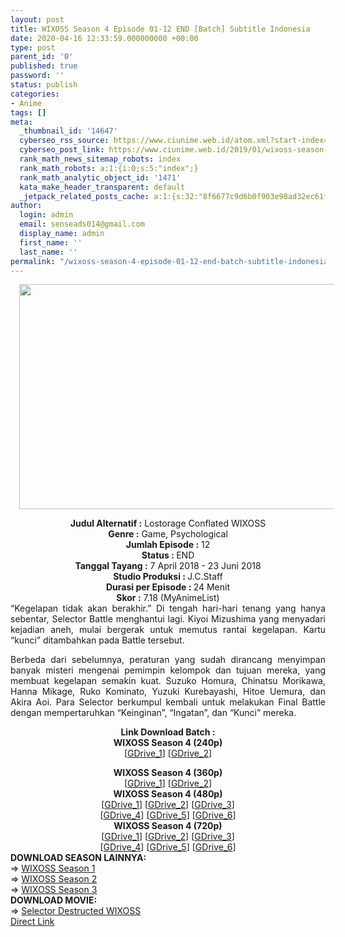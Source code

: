 ```yaml
---
layout: post
title: WIXOSS Season 4 Episode 01-12 END [Batch] Subtitle Indonesia
date: 2020-04-16 12:33:59.000000000 +00:00
type: post
parent_id: '0'
published: true
password: ''
status: publish
categories:
- Anime
tags: []
meta:
  _thumbnail_id: '14647'
  cyberseo_rss_source: https://www.ciunime.web.id/atom.xml?start-index=751&max-results=150
  cyberseo_post_link: https://www.ciunime.web.id/2019/01/wixoss-season-4-episode-01-12-end-batch.html
  rank_math_news_sitemap_robots: index
  rank_math_robots: a:1:{i:0;s:5:"index";}
  rank_math_analytic_object_id: '1471'
  kata_make_header_transparent: default
  _jetpack_related_posts_cache: a:1:{s:32:"8f6677c9d6b0f903e98ad32ec61f8deb";a:2:{s:7:"expires";i:1645289025;s:7:"payload";a:0:{}}}
author:
  login: admin
  email: senseads014@gmail.com
  display_name: admin
  first_name: ''
  last_name: ''
permalink: "/wixoss-season-4-episode-01-12-end-batch-subtitle-indonesia/"
---
```

<div class="separator" style="clear: both; text-align: center;"><a href="https://1.bp.blogspot.com/-yVY5gcYiO4M/XDcpDOwqkjI/AAAAAAAAG6w/5_az2PAOi-AWT5OMGEFOx4bSf1lbv_GqACLcBGAs/s1600/Lostorage%2BConflated%2BWIXOSS.jpg" imageanchor="1" style="margin-left: 1em; margin-right: 1em;"><img border="0" data-original-height="720" data-original-width="1280" height="360" src="{{ site.baseurl }}/assets/2020/04/Lostorage%2BConflated%2BWIXOSS.jpg" width="640" /></a></div>
<p>
<div style="text-align: center;"><b>Judul </b><b><b><b>Alternatif</b> </b>:</b> Lostorage Conflated WIXOSS</div>
<div style="text-align: center;"><b><b>Genre :</b></b> Game, Psychological</div>
<div style="text-align: center;"><b>Jumlah Episode :</b> 12<br /><b>Status :&nbsp;</b>END<br /><b>Tanggal Tayang :</b> 7 April 2018 - 23 Juni 2018<br /><b>Studio Produksi : </b><b></b>J.C.Staff<br /><b>Durasi per Episode :&nbsp;</b>24 Menit</div>
<div style="text-align: center;"><b>Skor :</b> 7.18 (MyAnimeList)</div>
<div style="text-align: justify;"></div>
<div style="text-align: justify;">“Kegelapan tidak akan berakhir.” Di tengah hari-hari tenang yang hanya sebentar, Selector Battle menghantui lagi. Kiyoi Mizushima yang menyadari kejadian aneh, mulai bergerak untuk memutus rantai kegelapan. Kartu “kunci” ditambahkan pada Battle tersebut.</p>
<p>Berbeda dari sebelumnya, peraturan yang sudah dirancang menyimpan banyak misteri mengenai pemimpin kelompok dan tujuan mereka, yang membuat kegelapan semakin kuat. Suzuko Homura, Chinatsu Morikawa, Hanna Mikage, Ruko Kominato, Yuzuki Kurebayashi, Hitoe Uemura, dan Akira Aoi. Para Selector berkumpul kembali untuk melakukan Final Battle dengan mempertaruhkan “Keinginan”, “Ingatan”, dan “Kunci” mereka.</p></div>
<div style="text-align: justify;"></div>
<div style="text-align: justify;"></div>
<div style="text-align: center;"><b>Link Download Batch :</b></div>
<div style="text-align: center;">
<div style="text-align: center;"><b>WIXOSS Season 4 (240p)</b></div>
<div style="text-align: center;">[<a href="https://drive.google.com/uc?id=1KdyO5ajVbTQkBvcNuqIF1gZxjZBcj9qQ" target="_blank" rel="noopener">GDrive_1</a>] [<a href="https://drive.google.com/uc?export=download&amp;id=1DDTFtEGoBqRy7ExKKWOO32Notnkzn5rR" target="_blank" rel="noopener">GDrive_2</a>]</div>
<p></div>
<div style="text-align: center;"><b>WIXOSS Season 4 (360p)</b></div>
<div style="text-align: center;">[<a href="https://drive.google.com/uc?id=1uHFQWZFysQ6Xro7Q8trFXB9R__hHLu-Z" target="_blank" rel="noopener">GDrive_1</a>] [<a href="https://drive.google.com/uc?export=download&amp;id=1M2LhtaQ31ePWrvA-KzsK6ljW-MHnAc_X" target="_blank" rel="noopener">GDrive_2</a>]</div>
<div style="text-align: center;"></div>
<div style="text-align: center;"><b>WIXOSS Season 4 (480p)</b><br />[<a href="https://drive.google.com/uc?id=1FzXLPiJL9-iHXWnEDyDUDVZ0YsNsaW6R" target="_blank" rel="noopener">GDrive_1</a>] [<a href="https://drive.google.com/uc?id=1YAjDQeJTsqevxXI9DOboemwraQ1z41rS" target="_blank" rel="noopener">GDrive_2</a>] [<a href="https://drive.google.com/uc?id=1OhwGo9T66uNAdTbSlAIeFd6D1vGkZ9Qy" target="_blank" rel="noopener">GDrive_3</a>]<br />[<a href="https://drive.google.com/uc?export=download&amp;id=1VYaf_GSMATuMlyYLQGGRdOM1S90tWpvK" target="_blank" rel="noopener">GDrive_4</a>] [<a href="https://drive.google.com/uc?export=download&amp;id=1OPSvINKayokI-nLwEUR0jIiQLPnBJcSJ" target="_blank" rel="noopener">GDrive_5</a>] [<a href="https://drive.google.com/uc?id=1-36HNUY1zqGm37b-4fLtMAdZ-QgDs8MT" target="_blank" rel="noopener">GDrive_6</a>]</div>
<div style="text-align: center;"><b>WIXOSS Season 4 (720p)</b><br />[<a href="https://drive.google.com/uc?id=1wVTEdTNjQOh-nzLPWRSL9ZlnuuOzyOwZ" target="_blank" rel="noopener">GDrive_1</a>] [<a href="https://drive.google.com/uc?id=1izn6z_EZC3scF_2xIPh35UfZSGprKbTr" target="_blank" rel="noopener">GDrive_2</a>] [<a href="https://drive.google.com/uc?id=1SV3nEQAEZ7nlsA0Dde3NskAkejYkOG_y" target="_blank" rel="noopener">GDrive_3</a>]<br />[<a href="https://drive.google.com/uc?export=download&amp;id=11JWf68eGH7RLwFq6fAkZIfnB0Jib4zK0" target="_blank" rel="noopener">GDrive_4</a>] [<a href="https://drive.google.com/uc?export=download&amp;id=1sJHHq5yacC5LUuv0tYiTKirW2BaGsaJh" target="_blank" rel="noopener">GDrive_5</a>] [<a href="https://drive.google.com/uc?id=1fnCFHLy3wOOIegzri6993yLZvmEq596j" target="_blank" rel="noopener">GDrive_6</a>]
<div style="text-align: left;"></div>
<div style="text-align: left;"></div>
<div style="text-align: left;"><b>DOWNLOAD SEASON LAINNYA:</b></div>
<div style="text-align: left;"></div>
<div style="text-align: left;">=&gt;&nbsp;<a href="https://www.ciunime.web.id/2019/07/wixoss-season-1-episode-01-12-end-batch.html" target="_blank" rel="noopener">WIXOSS Season 1</a></div>
<div style="text-align: left;">=&gt;&nbsp;<a href="https://www.ciunime.web.id/2019/07/wixoss-season-2-episode-01-12-end-batch.html" target="_blank" rel="noopener">WIXOSS Season 2</a></div>
<div style="text-align: left;">=&gt;&nbsp;<a href="https://www.ciunime.web.id/2019/07/wixoss-season-3-episode-01-12-end-batch.html" target="_blank" rel="noopener">WIXOSS Season 3</a></div>
<div style="text-align: left;"></div>
<div style="text-align: left;"><b>DOWNLOAD MOVIE:</b></div>
<div style="text-align: left;"></div>
<div style="text-align: left;">=&gt;&nbsp;<a href="https://www.ciunime.web.id/2019/01/selector-destructed-wixoss-movie.html" target="_blank" rel="noopener">Selector Destructed WIXOSS</a></div>
<div style="text-align: left;"></div>
</div>
<link rel="stylesheet" href="https://cdnjs.cloudflare.com/ajax/libs/font-awesome/4.7.0/css/font-awesome.min.css" />
<div class="divbtn"> <a href="https://handymansurrender.com/fihup8buzv?key=94550f7ce39444073321dde3b8782f97" class="btn"><i class="fa fa-download"></i> Direct Link</a> </div>
